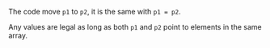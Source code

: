 <!--
 * @Date: 2020-05-15 23:55:28
 * @LastEditor: Ning Xu
 * @Description: Description
--> 
The code move `p1` to `p2`, it is the same with `p1 = p2`.

Any values are legal as long as both `p1` and `p2` point to elements in the same array.